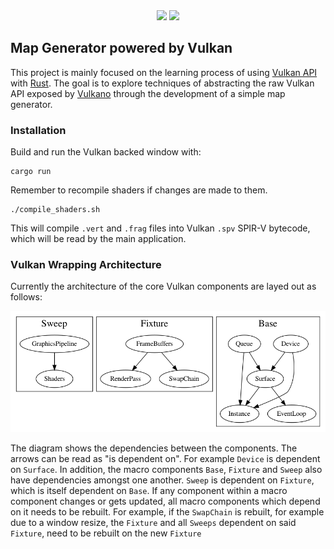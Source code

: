 <div align="center">
    <span><img src="https://www.vulkan.org/user/themes/vulkan/images/logo/vulkan-logo.svg" width="400"></span>
    <span><img src="https://upload.wikimedia.org/wikipedia/commons/thumb/d/d5/Rust_programming_language_black_logo.svg/1920px-Rust_programming_language_black_logo.svg.png" width="100"></span>
</div>

## Map Generator powered by Vulkan

This project is mainly focused on the learning process of using [Vulkan API](https://www.vulkan.org/) with [Rust](https://www.rust-lang.org/). The goal is to explore techniques of abstracting the raw Vulkan API exposed by [Vulkano](http://vulkano.rs/) through the development of a simple map generator.

### Installation

Build and run the Vulkan backed window with:

```
cargo run
```

Remember to recompile shaders if changes are made to them.

```
./compile_shaders.sh
```

This will compile `.vert` and `.frag` files into Vulkan `.spv` SPIR-V bytecode, which will be read by the main application.

### Vulkan Wrapping Architecture

Currently the architecture of the core Vulkan components are layed out as follows:

<img src="https://github.com/ramon54321/ProjectFantasy/blob/main/docs/vulkan_arch.png?raw=true" width="800">

The diagram shows the dependencies between the components. The arrows can be read as "is dependent on". For example `Device` is dependent on `Surface`. In addition, the macro components `Base`, `Fixture` and `Sweep` also have dependencies amongst one another. `Sweep` is dependent on `Fixture`, which is itself dependent on `Base`. If any component within a macro component changes or gets updated, all macro components which depend on it needs to be rebuilt. For example, if the `SwapChain` is rebuilt, for example due to a window resize, the `Fixture` and all `Sweeps` dependent on said `Fixture`, need to be rebuilt on the new `Fixture`
